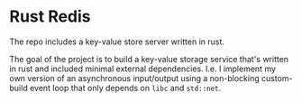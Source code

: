 # Rust Redis 

The repo includes a key-value store server written in rust. 

The goal of the project is to build a key-value storage service that's written in rust and included minimal external dependencies. I.e. I implement my own version of an asynchronous input/output using a non-blocking custom-build event loop that only depends on `libc` and `std::net`.
